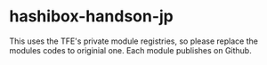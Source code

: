 # hashibox-handson-jp

This uses the TFE's private module registries, so please replace the modules codes to originial one. Each module publishes on Github.
